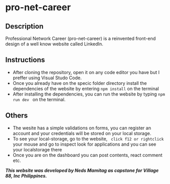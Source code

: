 # pro-net-career
## Description
Professional Network Career (pro-net-career) is a reinvented front-end design of a well know website called LinkedIn.
## Instructions
- After cloning the repository, open it on any code editor you have but I preffer using Visual Studo Code.
- Once you already have on the specic folder directory install the dependencies of the website by entering
`npm install` on the terminal
- After installing the dependencies, you can run the website by typing 
`npm run dev ` on the terminal.
## Others
- The wesite has a simple validations on forms, you can register an account and your credentials will be stored on  your local storage.
- To see your local-storage, go to the website, ` click f12 or rightclick`  your mouse and go to inspect look for applications and you can see your localstorage there
- Once you are on the dashboard you can post contents, react comment etc.

***This website was developed by Neds Mamitag as capstone for Village 88, Inc Philippines.***
